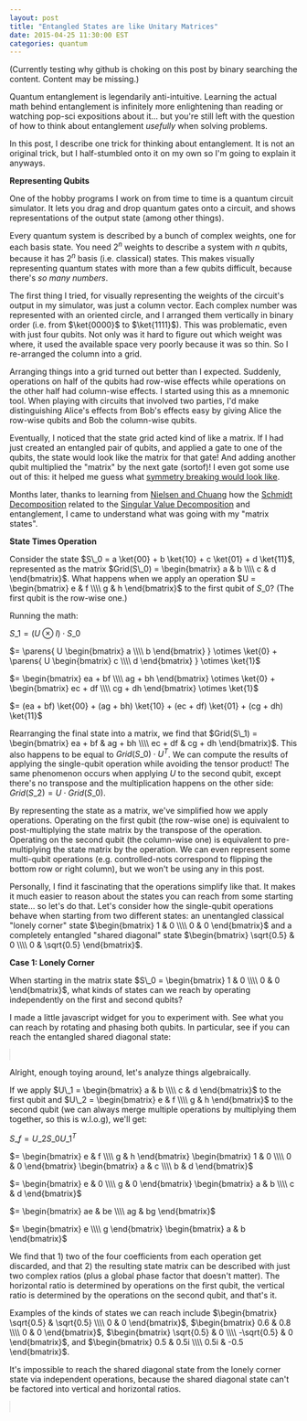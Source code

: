 ```yaml
---
layout: post
title: "Entangled States are like Unitary Matrices"
date: 2015-04-25 11:30:00 EST
categories: quantum
---
```


(Currently testing why github is choking on this post by binary searching the content. Content may be missing.)

Quantum entanglement is legendarily anti-intuitive. Learning the actual math behind entanglement is infinitely more enlightening than reading or watching pop-sci expositions about it... but you're still left with the question of how to think about entanglement *usefully* when solving problems.

In this post, I describe one trick for thinking about entanglement. It is not an original trick, but I half-stumbled onto it on my own so I'm going to explain it anyways.

**Representing Qubits**

One of the hobby programs I work on from time to time is a quantum circuit simulator. It lets you drag and drop quantum gates onto a circuit, and shows representations of the output state (among other things).

Every quantum system is described by a bunch of complex weights, one for each basis state. You need $2^n$ weights to describe a system with $n$ qubits, because it has $2^n$ basis (i.e. classical) states. This makes visually representing quantum states with more than a few qubits difficult, because there's *so many numbers*.

The first thing I tried, for visually representing the weights of the circuit's output in my simulator, was just a column vector. Each complex number was represented with an oriented circle, and I arranged them vertically in binary order (i.e. from $\ket{0000}$ to $\ket{1111}$). This was problematic, even with just four qubits. Not only was it hard to figure out which weight was where, it used the available space very poorly because it was so thin. So I re-arranged the column into a grid.

Arranging things into a grid turned out better than I expected. Suddenly, operations on half of the qubits had row-wise effects while operations on the other half had column-wise effects. I started using this as a mnemonic tool. When playing with circuits that involved two parties, I'd make distinguishing Alice's effects from Bob's effects easy by giving Alice the row-wise qubits and Bob the column-wise qubits.

Eventually, I noticed that the state grid acted kind of like a matrix. If I had just created an entangled pair of qubits, and applied a gate to one of the qubits, the state would look like the matrix for that gate! And adding another qubit multiplied the "matrix" by the next gate (sortof)! I even got some use out of this: it helped me guess what [symmetry breaking would look like](http://strilanc.com/quantum/2014/12/06/Perfect-Symmetry-Breaking-with-Quantum-Computers.html).

Months later, thanks to learning from [Nielsen and Chuang](http://www.amazon.com/Quantum-Computation-Information-Anniversary-Edition/dp/1107002176) how the [Schmidt Decomposition](http://en.wikipedia.org/wiki/Schmidt_decomposition) related to the [Singular Value Decomposition](http://en.wikipedia.org/wiki/Singular_value_decomposition) and entanglement, I came to understand what was going with my "matrix states".

**State Times Operation**

Consider the state $S\_0 = a \ket{00} + b \ket{10} + c \ket{01} + d \ket{11}$, represented as the matrix $Grid(S\_0) = \begin{bmatrix} a & b \\\\ c & d \end{bmatrix}$. What happens when we apply an operation $U = \begin{bmatrix} e & f \\\\ g & h \end{bmatrix}$ to the first qubit of $S\_0$? (The first qubit is the row-wise one.)

Running the math:

$S\_1 = (U \otimes I) \cdot S\_0$

$= \parens{ U \begin{bmatrix} a \\\\ b \end{bmatrix} } \otimes \ket{0} + \parens{ U \begin{bmatrix} c \\\\ d \end{bmatrix} } \otimes \ket{1}$

$= \begin{bmatrix} ea + bf \\\\ ag + bh \end{bmatrix} \otimes \ket{0} + \begin{bmatrix} ec + df \\\\ cg + dh \end{bmatrix} \otimes \ket{1}$

$= (ea + bf) \ket{00} + (ag + bh) \ket{10} + (ec + df) \ket{01} + (cg + dh) \ket{11}$

Rearranging the final state into a matrix, we find that $Grid(S\_1) = \begin{bmatrix} ea + bf & ag + bh \\\\ ec + df & cg + dh \end{bmatrix}$. This also happens to be equal to $Grid(S\_0) \cdot U^T$. We can compute the results of applying the single-qubit operation while avoiding the tensor product! The same phenomenon occurs when applying $U$ to the second qubit, except there's no transpose and the multiplication happens on the other side: $Grid(S\_2) = U \cdot Grid(S\_0)$.

By representing the state as a matrix, we've simplified how we apply operations. Operating on the first qubit (the row-wise one) is equivalent to post-multiplying the state matrix by the transpose of the operation. Operating on the second qubit (the column-wise one) is equivalent to pre-multiplying the state matrix by the operation. We can even represent some multi-qubit operations (e.g. controlled-nots correspond to flipping the bottom row or right column), but we won't be using any in this post.

Personally, I find it fascinating that the operations simplify like that. It makes it much easier to reason about the states you can reach from some starting state... so let's do that. Let's consider how the single-qubit operations behave when starting from two different states: an unentangled classical "lonely corner" state $\begin{bmatrix} 1 & 0 \\\\ 0 & 0 \end{bmatrix}$ and a completely entangled "shared diagonal" state $\begin{bmatrix} \sqrt{0.5} & 0 \\\\ 0 & \sqrt{0.5} \end{bmatrix}$.

**Case 1: Lonely Corner**

When starting in the matrix state $S\_0 = \begin{bmatrix} 1 & 0 \\\\ 0 & 0 \end{bmatrix}$, what kinds of states can we reach by operating independently on the first and second qubits?

I made a little javascript widget for you to experiment with. See what you can reach by rotating and phasing both qubits. In particular, see if you can reach the entangled shared diagonal state:

<canvas id="drawCanvas1" width="400px" height="410px" style="border:1px dotted #BBB;"/>

Alright, enough toying around, let's analyze things algebraically.

If we apply $U\_1 = \begin{bmatrix} a & b \\\\ c & d \end{bmatrix}$ to the first qubit and $U\_2 = \begin{bmatrix} e & f \\\\ g & h \end{bmatrix}$ to the second qubit (we can always merge multiple operations by multiplying them together, so this is w.l.o.g), we'll get:

$S\_f = U\_2 S\_0 U\_1^T$

$= \begin{bmatrix} e & f \\\\ g & h \end{bmatrix} \begin{bmatrix} 1 & 0 \\\\ 0 & 0 \end{bmatrix} \begin{bmatrix} a & c \\\\ b & d \end{bmatrix}$

$= \begin{bmatrix} e & 0 \\\\ g & 0 \end{bmatrix} \begin{bmatrix} a & b \\\\ c & d \end{bmatrix}$

$= \begin{bmatrix} ae & be \\\\ ag & bg \end{bmatrix}$

$= \begin{bmatrix} e \\\\ g \end{bmatrix} \begin{bmatrix} a & b \end{bmatrix}$

We find that 1) two of the four coefficients from each operation get discarded, and that 2) the resulting state matrix can be described with just two complex ratios (plus a global phase factor that doesn't matter). The horizontal ratio is determined by operations on the first qubit, the vertical ratio is determined by the operations on the second qubit, and that's it.

Examples of the kinds of states we can reach include $\begin{bmatrix} \sqrt{0.5} & \sqrt{0.5} \\\\ 0 & 0 \end{bmatrix}$, $\begin{bmatrix} 0.6 & 0.8 \\\\ 0 & 0 \end{bmatrix}$, $\begin{bmatrix} \sqrt{0.5} & 0 \\\\ -\sqrt{0.5} & 0 \end{bmatrix}$, and $\begin{bmatrix} 0.5 & 0.5i \\\\ 0.5i & -0.5 \end{bmatrix}$.

It's impossible to reach the shared diagonal state from the lonely corner state via independent operations, because the shared diagonal state can't be factored into vertical and horizontal ratios.


